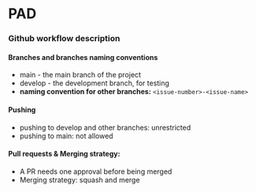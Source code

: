 # PAD
### Github workflow description
#### Branches and branches naming conventions
* main - the main branch of the project
* develop - the development branch, for testing
* **naming convention for other branches:** ```<issue-number>-<issue-name>```

#### Pushing
* pushing to develop and other branches: unrestricted
* pushing to main: not allowed

#### Pull requests & Merging strategy:
* A PR needs one approval before being merged
* Merging strategy: squash and merge
